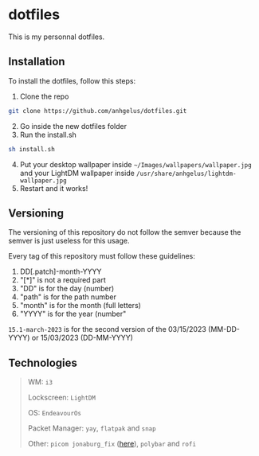 # dotfiles

This is my personnal dotfiles.

## Installation

To install the dotfiles, follow this steps:

1. Clone the repo
```bash
git clone https://github.com/anhgelus/dotfiles.git
```
2. Go inside the new dotfiles folder
3. Run the install.sh
```bash
sh install.sh
```
4. Put your desktop wallpaper inside `~/Images/wallpapers/wallpaper.jpg` and your LightDM wallpaper inside `/usr/share/anhgelus/lightdm-wallpaper.jpg`
5. Restart and it works!


## Versioning

The versioning of this repository do not follow the semver because the semver is just useless for this usage.

Every tag of this repository must follow these guidelines:
1. DD[.patch]-month-YYYY
2. "[\*]" is not a required part
3. "DD" is for the day (number)
4. "path" is for the path number
5. "month" is for the month (full letters)
6. "YYYY" is for the year (number"

`15.1-march-2023` is for the second version of the 03/15/2023 (MM-DD-YYYY) or 15/03/2023 (DD-MM-YYYY)

## Technologies

> WM: `i3`
>
> Lockscreen: `LightDM`
>
> OS: `EndeavourOs`
>
> Packet Manager: `yay`, `flatpak` and `snap`
>
> Other: `picom jonaburg_fix` ([here](https://github.com/Arian8j2/picom-jonaburg-fix)), `polybar` and `rofi`
